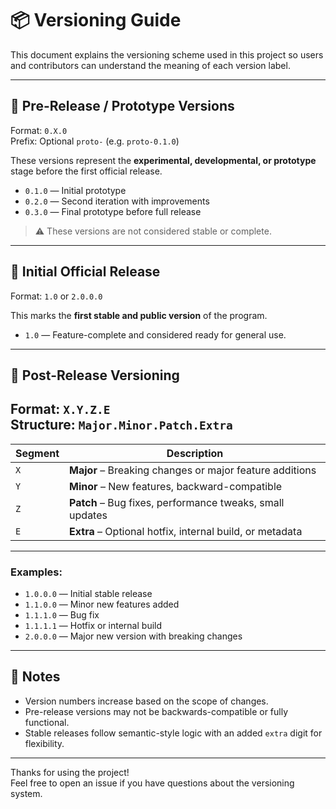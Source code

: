 # 📦 Versioning Guide

This document explains the versioning scheme used in this project so users and contributors can understand the meaning of each version label.

---

## 🔧 Pre-Release / Prototype Versions

Format: `0.X.0`  
Prefix: Optional `proto-` (e.g. `proto-0.1.0`)

These versions represent the **experimental, developmental, or prototype** stage before the first official release.

- `0.1.0` — Initial prototype
- `0.2.0` — Second iteration with improvements
- `0.3.0` — Final prototype before full release

> ⚠️ These versions are not considered stable or complete.

---

## 🚀 Initial Official Release

Format: `1.0` or `2.0.0.0`

This marks the **first stable and public version** of the program.

- `1.0` — Feature-complete and considered ready for general use.

---

## 🔄 Post-Release Versioning

Format: `X.Y.Z.E`  
Structure: `Major.Minor.Patch.Extra`
------------------------------------------------------------------------
| Segment | Description                                                |
|---------|------------------------------------------------------------|
| `X`     | **Major** – Breaking changes or major feature additions    |
| `Y`     | **Minor** – New features, backward-compatible              |
| `Z`     | **Patch** – Bug fixes, performance tweaks, small updates   |
| `E`     | **Extra** – Optional hotfix, internal build, or metadata   |
------------------------------------------------------------------------
### Examples:
- `1.0.0.0` — Initial stable release  
- `1.1.0.0` — Minor new features added  
- `1.1.1.0` — Bug fix  
- `1.1.1.1` — Hotfix or internal build  
- `2.0.0.0` — Major new version with breaking changes  

---

## 📝 Notes

- Version numbers increase based on the scope of changes.
- Pre-release versions may not be backwards-compatible or fully functional.
- Stable releases follow semantic-style logic with an added `extra` digit for flexibility.

---

Thanks for using the project!  
Feel free to open an issue if you have questions about the versioning system.
